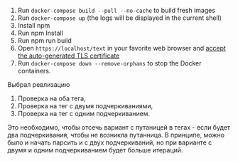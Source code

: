 1. Run `docker-compose build --pull --no-cache` to build fresh images
2. Run `docker-compose up` (the logs will be displayed in the current shell)
3. Install npm
4. Run npm Install
5. Run npm run build
6. Open `https://localhost/text` in your favorite web browser and [accept the auto-generated TLS certificate](https://stackoverflow.com/a/15076602/1352334)
5. Run `docker-compose down --remove-orphans` to stop the Docker containers.

Выбрал ревлизацию
 1. Проверка на оба тега,
 2. Проверка на тег с двумя подчеркиваниями,
 3. Проверка на тег с одним подчеркиванием.

 Это необходимо, чтобы отсечь вариант с путаницей в тегах - если будет два подчеркивания, чтобы не возникла путанница. В принципе, можно было и начать парсить и с двух подчеркиваний, но при варианте с двумя и одним подчеркиванием будет больше итераций.